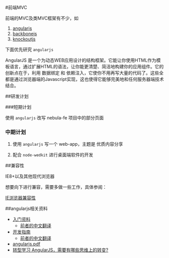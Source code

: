 #前端MVC

前端的MVC及类MVC框架有不少，如

1. [angularjs]('http://angularjs.org/')
2. [backbonejs]('http://http://backbonejs.org/')
3. [knockoutjs]('http://knockoutjs.com/')

 下面优先研究 `angularjs`

AngularJS 是一个为动态WEB应用设计的结构框架。它能让你使用HTML作为模板语言，通过扩展HTML的语法，让你能更清楚、简洁地构建你的应用组件。它的创新点在于，利用 数据绑定 和 依赖注入，它使你不用再写大量的代码了。这些全都是通过浏览器端的Javascript实现，这也使得它能够完美地和任何服务器端技术结合。

##研发计划

###短期计划

使用 `angularjs` 改写 nebula-fe 项目中的部分页面

### 中期计划

1. 使用 `angularjs` 写一个 web-app，主题是 优质内容分享

2. 配合 `node-wedkit` 进行桌面端软件的开发


##兼容性

IE8+以及其他现代浏览器

想要向下进行兼容，需要多做一些工作，具体参阅：

[IE浏览器兼容性]('http://docs.angularjs.org/guide/ie')

##angularjs相关资料

* [入门资料]('http://docs.angularjs.org/tutorial/')
  -  [前者的中文翻译]('http://www.ituring.com.cn/minibook/303')
* [开发指南]('http://docs.angularjs.org/guide/')
  -  [前者的中文翻译]('http://angularjs.cn/#/T008?p=1')
* [angularjs.pdf]('http://angularjs.cn/#/A03h')
* [转型学习 AngularJS，需要有哪些思维上的转变?]('http://angularjs.cn/#/A09X')